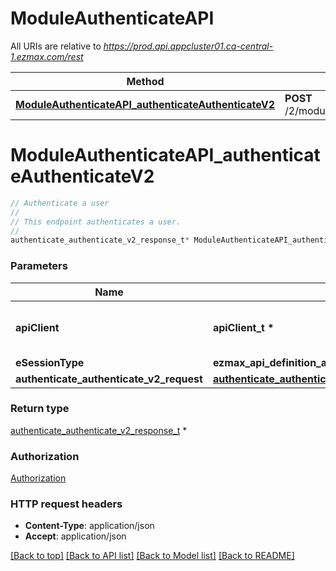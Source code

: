 # ModuleAuthenticateAPI

All URIs are relative to *https://prod.api.appcluster01.ca-central-1.ezmax.com/rest*

Method | HTTP request | Description
------------- | ------------- | -------------
[**ModuleAuthenticateAPI_authenticateAuthenticateV2**](ModuleAuthenticateAPI.md#ModuleAuthenticateAPI_authenticateAuthenticateV2) | **POST** /2/module/authenticate/authenticate/{eSessionType} | Authenticate a user


# **ModuleAuthenticateAPI_authenticateAuthenticateV2**
```c
// Authenticate a user
//
// This endpoint authenticates a user.
//
authenticate_authenticate_v2_response_t* ModuleAuthenticateAPI_authenticateAuthenticateV2(apiClient_t *apiClient, ezmax_api_definition_authenticateAuthenticateV2_eSessionType_e eSessionType, authenticate_authenticate_v2_request_t * authenticate_authenticate_v2_request);
```

### Parameters
Name | Type | Description  | Notes
------------- | ------------- | ------------- | -------------
**apiClient** | **apiClient_t \*** | context containing the client configuration | 
**eSessionType** | **ezmax_api_definition_authenticateAuthenticateV2_eSessionType_e** |  | 
**authenticate_authenticate_v2_request** | **[authenticate_authenticate_v2_request_t](authenticate_authenticate_v2_request.md) \*** |  | 

### Return type

[authenticate_authenticate_v2_response_t](authenticate_authenticate_v2_response.md) *


### Authorization

[Authorization](../README.md#Authorization)

### HTTP request headers

 - **Content-Type**: application/json
 - **Accept**: application/json

[[Back to top]](#) [[Back to API list]](../README.md#documentation-for-api-endpoints) [[Back to Model list]](../README.md#documentation-for-models) [[Back to README]](../README.md)

